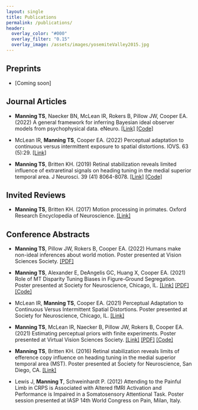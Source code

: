 ```yaml
---
layout: single
title: Publications
permalink: /publications/
header:
  overlay_color: "#000"
  overlay_filter: "0.15"
  overlay_image: /assets/images/yosemiteValley2015.jpg
---
```


## Preprints
- [Coming soon]

## Journal Articles
- **Manning TS**, Naecker BN, McLean IR, Rokers B, Pillow JW, Cooper EA. (2022) A general framework for
inferring Bayesian ideal observer models from psychophysical data. eNeuro. [\[Link\]](https://doi.org/10.1523/ENEURO.0144-22.2022) [\[Code\]](https://github.com/tsmanning/bayesIdealObserverMoG)

- McLean IR, **Manning TS**, Cooper EA. (2022) Perceptual adaptation to continuous versus intermittent
exposure to spatial distortions. IOVS. 63 (5):29. [\[Link\]](https://doi.org/10.1167/iovs.63.5.29)

- **Manning TS**, Britten KH. (2019) Retinal stabilization reveals limited influence of extraretinal signals on
heading tuning in the medial superior temporal area. J Neurosci. 39 (41) 8064-8078.
[\[Link\]](https://doi.org/10.1523/JNEUROSCI.0388-19.2019) [\[Code\]](https://github.com/tsmanning/EfferenceCopyMST)

## Invited Reviews
- **Manning TS**, Britten KH. (2017) Motion processing in primates. Oxford Research Encyclopedia of
Neuroscience. [\[Link\]](https://doi.org/10.1093/acrefore/9780190264086.013.76)

## Conference Abstracts
- **Manning TS**, Pillow JW, Rokers B, Cooper EA. (2022) Humans make non-ideal inferences about world
motion. Poster presented at Vision Sciences Society. [\[PDF\]](/files/ManningPosterVSS2022.pdf)

- **Manning TS**, Alexander E, DeAngelis GC, Huang X, Cooper EA. (2021) Role of MT Disparity Tuning
Biases in Figure-Ground Segregation. Poster presented at Society for Neuroscience, Chicago, IL. [\[Link\]](https://www.abstractsonline.com/pp8/#!/10485/presentation/24967) [\[PDF\]](/files/ManningSfN2021_slides.pdf) [\[Code\]](https://github.com/tsmanning/DisparityInfoProject)

- McLean IR, **Manning TS**, Cooper EA. (2021) Perceptual Adaptation to Continuous Versus Intermittent
Spatial Distortions. Poster presented at Society for Neuroscience, Chicago, IL.
[\[Link\]](https://www.abstractsonline.com/pp8/#!/10485/presentation/12179)

- **Manning TS**, McLean IR, Naecker B, Pillow JW, Rokers B, Cooper EA. (2021) Estimating perceptual
priors with finite experiments. Poster presented at Virtual Vision Sciences Society.
[\[Link\]](https://jov.arvojournals.org/article.aspx?articleid=2777470) [\[PDF\]](/files/ManningVVSS2021Poster.pdf) [\[Code\]]()

- **Manning TS**, Britten KH. (2016) Retinal stabilization reveals limits of efference copy influence on heading
tuning in the medial superior temporal area (MST). Poster presented at Society for Neuroscience, San
Diego, CA. [\[Link\]](http://www.abstractsonline.com/pp8/#!/4071/presentation/26022)

- Lewis J, **Manning T**, Schweinhardt P. (2012) Attending to the Painful Limb in CRPS is Associated with
Altered fMRI Activation and Performance is Impaired in a Somatosensory Attentional Task. Poster
session presented at IASP 14th World Congress on Pain, Milan, Italy.
